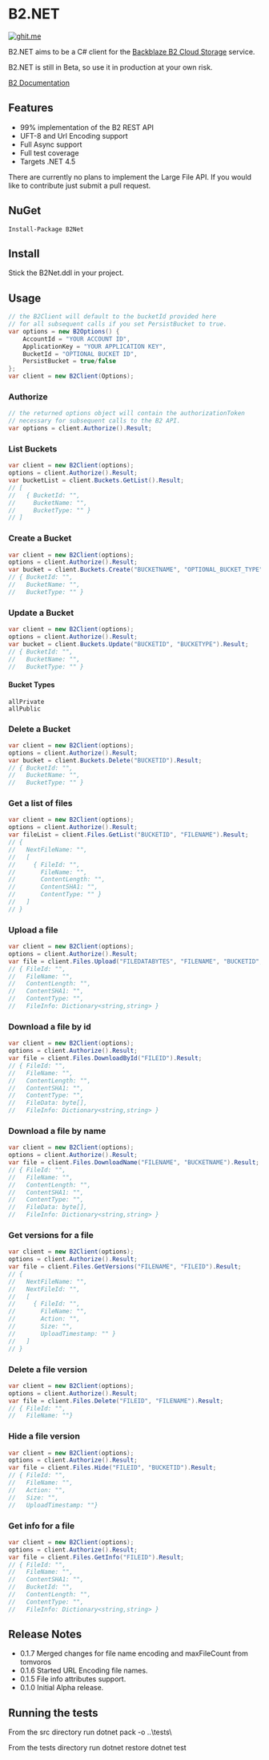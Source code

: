 # B2.NET
[![ghit.me](https://ghit.me/badge.svg?repo=coryrwest/B2.NET)](https://ghit.me/repo/coryrwest/B2.NET)

B2.NET aims to be a C# client for the [Backblaze B2 Cloud Storage](https://secure.backblaze.com/b2/) service.

B2.NET is still in Beta, so use it in production at your own risk.

[B2 Documentation](https://www.backblaze.com/b2/docs/)

## Features

*  99% implementation of the B2 REST API
*  UFT-8 and Url Encoding support
*  Full Async support
*  Full test coverage
*  Targets .NET 4.5

There are currently no plans to implement the Large File API. If you would like to contribute just submit a pull request.

## NuGet

```
Install-Package B2Net
```

## Install

Stick the B2Net.ddl in your project.

## Usage
```csharp
// the B2Client will default to the bucketId provided here
// for all subsequent calls if you set PersistBucket to true.
var options = new B2Options() {
	AccountId = "YOUR ACCOUNT ID",
	ApplicationKey = "YOUR APPLICATION KEY",
	BucketId = "OPTIONAL BUCKET ID",
	PersistBucket = true/false
};
var client = new B2Client(Options);
```

### Authorize
```csharp
// the returned options object will contain the authorizationToken
// necessary for subsequent calls to the B2 API.
var options = client.Authorize().Result;
```

### List Buckets
```csharp
var client = new B2Client(options);
options = client.Authorize().Result;
var bucketList = client.Buckets.GetList().Result;
// [
//   { BucketId: "",
//     BucketName: "",
//     BucketType: "" }
// ]
```

### Create a Bucket
```csharp
var client = new B2Client(options);
options = client.Authorize().Result;
var bucket = client.Buckets.Create("BUCKETNAME", "OPTIONAL_BUCKET_TYPE").Result;
// { BucketId: "",
//   BucketName: "",
//   BucketType: "" }
```

### Update a Bucket
```csharp
var client = new B2Client(options);
options = client.Authorize().Result;
var bucket = client.Buckets.Update("BUCKETID", "BUCKETYPE").Result;
// { BucketId: "",
//   BucketName: "",
//   BucketType: "" }
```

#### Bucket Types
```
allPrivate
allPublic
```

### Delete a Bucket
```csharp
var client = new B2Client(options);
options = client.Authorize().Result;
var bucket = client.Buckets.Delete("BUCKETID").Result;
// { BucketId: "",
//   BucketName: "",
//   BucketType: "" }
```

### Get a list of files
```csharp
var client = new B2Client(options);
options = client.Authorize().Result;
var fileList = client.Files.GetList("BUCKETID", "FILENAME").Result;
// {
//   NextFileName: "",
//   [
//     { FileId: "",
//       FileName: "",
//       ContentLength: "", 
//       ContentSHA1: "", 
//       ContentType: "" }
//   ]
// }
```

### Upload a file
```csharp
var client = new B2Client(options);
options = client.Authorize().Result;
var file = client.Files.Upload("FILEDATABYTES", "FILENAME", "BUCKETID", "FILEINFOATTRS").Result;
// { FileId: "",
//   FileName: "",
//   ContentLength: "", 
//   ContentSHA1: "", 
//   ContentType: "",
//   FileInfo: Dictionary<string,string> }
```

### Download a file by id
```csharp
var client = new B2Client(options);
options = client.Authorize().Result;
var file = client.Files.DownloadById("FILEID").Result;
// { FileId: "",
//   FileName: "",
//   ContentLength: "", 
//   ContentSHA1: "", 
//   ContentType: "",
//   FileData: byte[],
//   FileInfo: Dictionary<string,string> }
```

### Download a file by name
```csharp
var client = new B2Client(options);
options = client.Authorize().Result;
var file = client.Files.DownloadName("FILENAME", "BUCKETNAME").Result;
// { FileId: "",
//   FileName: "",
//   ContentLength: "", 
//   ContentSHA1: "", 
//   ContentType: "",
//   FileData: byte[],
//   FileInfo: Dictionary<string,string> }
```

### Get versions for a file
```csharp
var client = new B2Client(options);
options = client.Authorize().Result;
var file = client.Files.GetVersions("FILENAME", "FILEID").Result;
// {
//   NextFileName: "",
//   NextFileId: "",
//   [
//     { FileId: "",
//       FileName: "",
//       Action: "", 
//       Size: "", 
//       UploadTimestamp: "" }
//   ]
// }
```

### Delete a file version
```csharp
var client = new B2Client(options);
options = client.Authorize().Result;
var file = client.Files.Delete("FILEID", "FILENAME").Result;
// { FileId: "",
//   FileName: ""}
```

### Hide a file version
```csharp
var client = new B2Client(options);
options = client.Authorize().Result;
var file = client.Files.Hide("FILEID", "BUCKETID").Result;
// { FileId: "",
//   FileName: "",
//   Action: "",
//   Size: "",
//   UploadTimestamp: ""}
```

### Get info for a file
```csharp
var client = new B2Client(options);
options = client.Authorize().Result;
var file = client.Files.GetInfo("FILEID").Result;
// { FileId: "",
//   FileName: "",
//   ContentSHA1: "",
//   BucketId: "",
//   ContentLength: "",
//   ContentType: "",
//   FileInfo: Dictionary<string,string> }
```

## Release Notes

*  0.1.7 Merged changes for file name encoding and maxFileCount from tomvoros
*  0.1.6 Started URL Encoding file names.
*  0.1.5 File info attributes support.
*  0.1.0 Initial Alpha release.


## Running the tests
From the src directory run
    dotnet pack -o ..\tests\

From the tests directory run 
    dotnet restore
	dotnet test